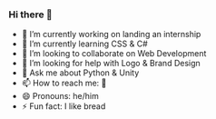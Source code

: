 ### Hi there 👋



- 🔭 I’m currently working on landing an internship
- 🌱 I’m currently learning CSS & C#
- 👯 I’m looking to collaborate on Web Development
- 🤔 I’m looking for help with Logo & Brand Design
- 💬 Ask me about Python & Unity
- 📫 How to reach me: 👀
- 😄 Pronouns: he/him
- ⚡ Fun fact: I like bread

